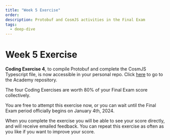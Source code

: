 ```yaml
---
title: "Week 5 Exercise"
order:
description: Protobuf and CosmJS activities in the Final Exam
tags:
  - deep-dive
---
```


# Week 5 Exercise

**Coding Exercise 4**, to compile Protobuf and complete the CosmJS Typescript file, is now accessible in your personal repo. Click [here](link) to go to the Academy repository.

<HighlightBox type="note">

The four Coding Exercises are worth 80% of your Final Exam score collectively. 

You are free to attempt this exercise now, or you can wait until the Final Exam period officially begins on January 4th, 2024.

</HighlightBox>

When you complete the exercise you will be able to see your score directly, and will receive emailed feedback. You can repeat this exercise as often as you like if you want to improve your score.
